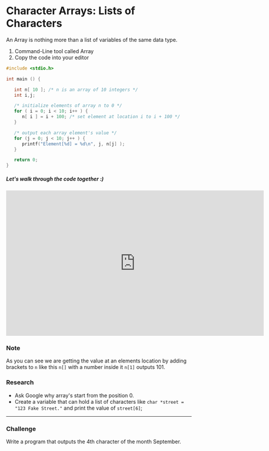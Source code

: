 # Character Arrays: Lists of Characters

An Array is nothing more than a list of variables of the same data type.

1. Command-Line tool called Array
2. Copy the code into your editor

```c
#include <stdio.h>

int main () {

   int n[ 10 ]; /* n is an array of 10 integers */
   int i,j;

   /* initialize elements of array n to 0 */         
   for ( i = 0; i < 10; i++ ) {
      n[ i ] = i + 100; /* set element at location i to i + 100 */
   }

   /* output each array element's value */
   for (j = 0; j < 10; j++ ) {
      printf("Element[%d] = %d\n", j, n[j] );
   }

   return 0;
}
```

##### Let's walk through the code together :) 

<iframe width="700" height="394" src="https://www.youtube.com/embed/FGQkRbEHxAc" frameborder="0" allowfullscreen></iframe>

### Note
As you can see we are getting the value at an elements location by adding brackets to `n` like this `n[]` with a number inside it `n[1]` outputs 101.

### Research

- Ask Google why array's start from the position 0.
- Create a variable that can hold a list of characters like `char *street = "123 Fake Street."` and print the value of `street[6]`;

----
### Challenge

Write a program that outputs the 4th character of the month September.
